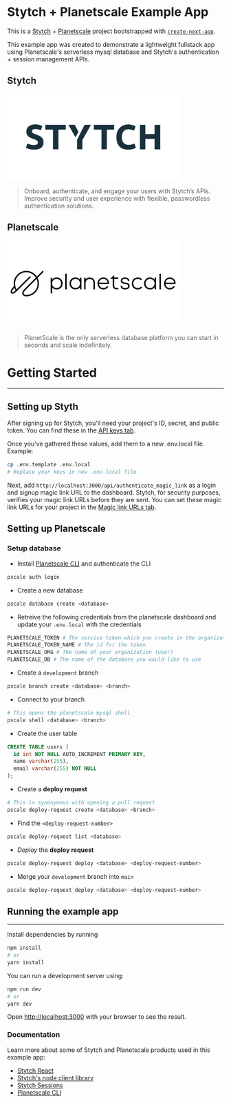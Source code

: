 # Stytch + Planetscale Example App

This is a [Stytch](https://stytch.com) + [Planetscale](https://planetscale.com/) project bootstrapped with [`create-next-app`](https://github.com/vercel/next.js/tree/canary/packages/create-next-app).

This example app was created to demonstrate a lightweight fullstack app using Planetscale's serverless mysql database and Stytch's authentication + session management APIs.

Stytch
---
<img src="./public/stytch.jpeg" alt="stytch" width="400"/>

> Onboard, authenticate, and engage your users with Stytch’s APIs. Improve security and user experience with flexible, passwordless authentication solutions.

Planetscale
---
<img src="./public/planetscale.jpeg" alt="planetscale" width="400"/>

> PlanetScale is the only serverless database platform you can start in seconds and scale indefinitely.


# Getting Started
---
## Setting up Styth

After signing up for Stytch, you'll need your project's ID, secret, and public token. You can find these in the [API keys tab](https://stytch.com/dashboard/api-keys).

Once you've gathered these values, add them to a new .env.local file.
Example:

```bash
cp .env.template .env.local
# Replace your keys in new .env.local file
```

Next, add `http://localhost:3000/api/authenticate_magic_link` as a login and signup magic link URL to the dashboard. Stytch, for security purposes, verifies your magic link URLs before they are sent. You can set these magic link URLs for your project in the [Magic link URLs tab](https://stytch.com/dashboard/magic-link-urls).

## Setting up Planetscale

###  Setup database
- Install [Planetscale CLI](https://docs.planetscale.com/reference/planetscale-environment-setup) and authenticate the CLI
```sh
pscale auth login
```
- Create a new database
```sh
pscale database create <database>
```

- Retreive the following credentials from the planetscale dashboard and update your `.env.local` with the credentials
```bash
PLANETSCALE_TOKEN # The service token which you create in the organization settings page
PLANETSCALE_TOKEN_NAME # The id for the token
PLANETSCALE_ORG # The name of your organization (user)
PLANETSCALE_DB # The name of the database you would like to use
```

- Create a `development` branch
```sh
pscale branch create <database> <branch>
```
- Connect to your branch
```sh
# This opens the planetscale mysql shell
pscale shell <database> <branch> 
```
- Create the user table
```sql
CREATE TABLE users (
  id int NOT NULL AUTO_INCREMENT PRIMARY KEY,
  name varchar(255),
  email varchar(255) NOT NULL
);
```
- Create a **deploy request** 
```bash
# This is synonymous with opening a pull request
pscale deploy-request create <database> <branch> 
```
- Find the `<deploy-request-number>`
```bash
pscale deploy-request list <database>
```
- _Deploy_ the **deploy request** 
```bash
pscale deploy-request deploy <database> <deploy-request-number>
```
- Merge your `development` branch into `main`
```bash
pscale deploy-request deploy <database> <deploy-request-number>
```

## Running the example app
---
Install dependencies by running

```bash
npm install
# or
yarn install
```

You can run a development server using:

```bash
npm run dev
# or
yarn dev
```

Open [http://localhost:3000](http://localhost:3000) with your browser to see the result.

### Documentation

Learn more about some of Stytch and Planetscale products used in this example app:

- [Stytch React](https://www.npmjs.com/package/@stytch/stytch-react)
- [Stytch's node client library](https://www.npmjs.com/package/stytch)
- [Stytch Sessions](https://stytch.com/docs/sessions/using-sessions)
- [Planetscale CLI](https://planetscale.com/cli)
